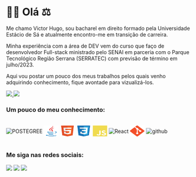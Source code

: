<h1>👨‍💻 Olá ⚖</h1>

<p>Me chamo Victor Hugo, sou bacharel em direito formado pela Universidade Estácio de Sá e atualmente encontro-me em transição de carreira.</p>
<p>Minha experiência com a área de DEV vem do curso que faço de desenvolvedor Full-stack ministrado pelo SENAI em parceria com o Parque Tecnológico Região Serrana (SERRATEC) com previsão de término em julho/2023.</p>
<p>Aqui vou postar um pouco dos meus trabalhos pelos quais venho adquirindo conhecimento, fique avontade para vizualizá-los.</p>

<div>
  <a href="https://github.com/duribeiro">
    <img height="150em" src="https://github-readme-stats.vercel.app/api?username=victorhbfsouza&count_private=true&include_all_commits=true&show_icons=true&theme=tokyonight&hide_border=false&show_owner=true"/>
    <img height="150em" src="https://github-readme-stats.vercel.app/api/top-langs/?username=victorhbfsouza&theme=tokyonight&hide_border=false&&layout=compact"/>
  </a>
</div>

<h3>Um pouco do meu conhecimento:</h3>

<div><br>
  <img align="center" alt="POSTEGREE" height="30" width="40" src="https://img.shields.io/badge/-PostgreSQL-0D1117?style=for-the-badge&logo=postgresql&labelColor=0D1117">
  <img align="center" alt="JAVA" height="30" width="40" src="https://raw.githubusercontent.com/devicons/devicon/master/icons/java/java-original.svg">
  <img align="center" alt="HTML" height="30" width="40" src="https://raw.githubusercontent.com/devicons/devicon/master/icons/html5/html5-original.svg">
  <img align="center" alt="CSS" height="30" width="40" src="https://raw.githubusercontent.com/devicons/devicon/master/icons/css3/css3-original.svg">
  <img align="center" alt="Js" height="30" width="40" src="https://raw.githubusercontent.com/devicons/devicon/master/icons/javascript/javascript-plain.svg">
  <img align="center" alt="React" height="30" width="40" src="https://cdn.iconscout.com/icon/free/png-256/free-react-1-282599.png?f=webp">	
  <img align="center" alt="git" height="30" width="40" src="https://raw.githubusercontent.com/devicons/devicon/master/icons/git/git-original.svg">
  <img align="center" alt="github" height="30" width="40" src="https://static-00.iconduck.com/assets.00/github-icon-512x499-ziwq0a1i.png">
</div><br>

<h3>Me siga nas redes sociais:</h3>

<div> 
  <a href="https://instagram.com/victorhugosouza"target="_blank"><img src="https://img.shields.io/badge/-Instagram-%23E4405F?style=for-the-badge&logo=instagram&logoColor=white"></a>
  <a href = "mailto:vh.borgesfs@gmail.com"target="_blank"><img src="https://img.shields.io/badge/-Gmail-%23333?style=for-the-badge&logo=gmail&logoColor=white"></a>
  <a href="https://www.linkedin.com/in/victorhbfsouza/"target="_blank"><img src="https://img.shields.io/badge/-LinkedIn-%230077B5?style=for-the-badge&logo=linkedin&logoColor=white"></a> 
  
</div>

